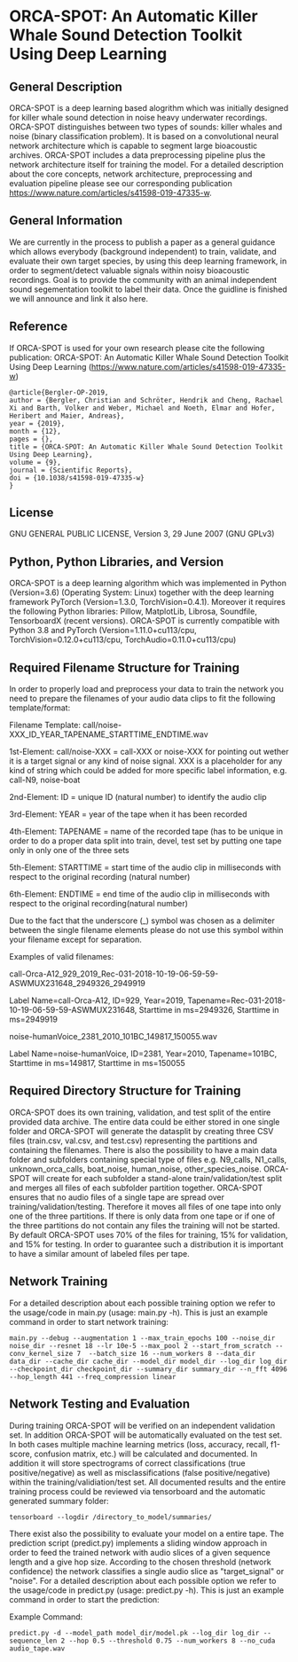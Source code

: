 # ORCA-SPOT: An Automatic Killer Whale Sound Detection Toolkit Using Deep Learning

## General Description
ORCA-SPOT is a deep learning based alogrithm which was initially designed for killer whale sound detection in noise heavy underwater recordings. ORCA-SPOT distinguishes between two types of sounds: killer whales and noise (binary classification problem). It is based on a convolutional neural network architecture which is capable to segment large bioacoustic archives. ORCA-SPOT includes a data preprocessing pipeline plus the network architecture itself for training the model. For a detailed description about the core concepts, network architecture, preprocessing and evaluation pipeline please see our corresponding publication https://www.nature.com/articles/s41598-019-47335-w.


## General Information
We are currently in the process to publish a paper as a general guidance which allows everybody (background independent) to train, validate, and evaluate their own target species, by using this deep learning framework, in order to segment/detect valuable signals within noisy bioacoustic recordings. Goal is to provide the community with an animal independent sound segementation toolkit to label their data. Once the guidline is finished we will announce and link it also here.

## Reference
If ORCA-SPOT is used for your own research please cite the following publication: ORCA-SPOT: An Automatic Killer Whale Sound Detection Toolkit Using Deep Learning (https://www.nature.com/articles/s41598-019-47335-w)

```
@article{Bergler-OP-2019,
author = {Bergler, Christian and Schröter, Hendrik and Cheng, Rachael Xi and Barth, Volker and Weber, Michael and Noeth, Elmar and Hofer, Heribert and Maier, Andreas},
year = {2019},
month = {12},
pages = {},
title = {ORCA-SPOT: An Automatic Killer Whale Sound Detection Toolkit Using Deep Learning},
volume = {9},
journal = {Scientific Reports},
doi = {10.1038/s41598-019-47335-w}
}
```
## License
GNU GENERAL PUBLIC LICENSE, Version 3, 29 June 2007 (GNU GPLv3)

## Python, Python Libraries, and Version
ORCA-SPOT is a deep learning algorithm which was implemented in Python (Version=3.6) (Operating System: Linux) together with the deep learning framework PyTorch (Version=1.3.0, TorchVision=0.4.1). Moreover it requires the following Python libraries: Pillow, MatplotLib, Librosa, Soundfile, TensorboardX (recent versions).
ORCA-SPOT is currently compatible with Python 3.8 and PyTorch (Version=1.11.0+cu113/cpu, TorchVision=0.12.0+cu113/cpu, TorchAudio=0.11.0+cu113/cpu)

## Required Filename Structure for Training
In order to properly load and preprocess your data to train the network you need to prepare the filenames of your audio data clips to fit the following template/format:

Filename Template: call/noise-XXX_ID_YEAR_TAPENAME_STARTTIME_ENDTIME.wav

1st-Element: call/noise-XXX = call-XXX or noise-XXX for pointing out wether it is a target signal or any kind of noise signal. XXX is a placeholder for any kind of string which could be added for more specific label information, e.g. call-N9, noise-boat

2nd-Element: ID = unique ID (natural number) to identify the audio clip

3rd-Element: YEAR = year of the tape when it has been recorded

4th-Element: TAPENAME = name of the recorded tape (has to be unique in order to do a proper data split into train, devel, test set by putting one tape only in only one of the three sets

5th-Element: STARTTIME = start time of the audio clip in milliseconds with respect to the original recording (natural number)

6th-Element: ENDTIME = end time of the audio clip in milliseconds with respect to the original recording(natural number)

Due to the fact that the underscore (_) symbol was chosen as a delimiter between the single filename elements please do not use this symbol within your filename except for separation.

Examples of valid filenames:

call-Orca-A12_929_2019_Rec-031-2018-10-19-06-59-59-ASWMUX231648_2949326_2949919

Label Name=call-Orca-A12, ID=929, Year=2019, Tapename=Rec-031-2018-10-19-06-59-59-ASWMUX231648, Starttime in ms=2949326, Starttime in ms=2949919

noise-humanVoice_2381_2010_101BC_149817_150055.wav

Label Name=noise-humanVoice, ID=2381, Year=2010, Tapename=101BC, Starttime in ms=149817, Starttime in ms=150055

## Required Directory Structure for Training
ORCA-SPOT does its own training, validation, and test split of the entire provided data archive. The entire data could be either stored in one single folder and ORCA-SPOT will generate the datasplit by creating three CSV files (train.csv, val.csv, and test.csv) representing the partitions and containing the filenames. There is also the possibility to have a main data folder and subfolders containing special type of files e.g. N9_calls, N1_calls, unknown_orca_calls, boat_noise, human_noise, other_species_noise. ORCA-SPOT will create for each subfolder a stand-alone train/validation/test split and merges all files of each subfolder partition together. ORCA-SPOT ensures that no audio files of a single tape are spread over training/validation/testing. Therefore it moves all files of one tape into only one of the three partitions. If there is only data from one tape or if one of the three partitions do not contain any files the training will not be started. By default ORCA-SPOT uses 70% of the files for training, 15% for validation, and 15% for testing. In order to guarantee such a distribution it is important to have a similar amount of labeled files per tape.

## Network Training
For a detailed description about each possible training option we refer to the usage/code in main.py (usage: main.py -h). This is just an example command in order to start network training:

```main.py --debug --augmentation 1 --max_train_epochs 100 --noise_dir noise_dir --resnet 18 --lr 10e-5 --max_pool 2 --start_from_scratch --conv_kernel_size 7  --batch_size 16 --num_workers 8 --data_dir data_dir --cache_dir cache_dir --model_dir model_dir --log_dir log_dir --checkpoint_dir checkpoint_dir --summary_dir summary_dir --n_fft 4096 --hop_length 441 --freq_compression linear```

## Network Testing and Evaluation
During training ORCA-SPOT will be verified on an independent validation set. In addition ORCA-SPOT will be automatically evaluated on the test set. In both cases multiple machine learning metrics (loss, accuracy, recall, f1-score, confusion matrix, etc.) will be calculated and documented. In addition it will store spectrograms of correct classifications (true positive/negative) as well as misclassifications (false positive/negative)  within the training/validiation/test set. All documented results and the entire training process could be reviewed via tensorboard and the automatic generated summary folder:

```tensorboard --logdir /directory_to_model/summaries/```

There exist also the possibility to evaluate your model on a entire tape. The prediction script (predict.py) implements a sliding window approach in order to feed the trained network  with audio slices of a given sequence length and a give hop size. According to the chosen threshold  (network confidence) the network classifies a single audio slice as "target_signal" or "noise". For a detailed description about each possible option we refer to the usage/code in predict.py (usage: predict.py -h). This is just an example command in order to start the prediction:

Example Command:

```predict.py -d --model_path model_dir/model.pk --log_dir log_dir --sequence_len 2 --hop 0.5 --threshold 0.75 --num_workers 8 --no_cuda audio_tape.wav```

